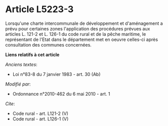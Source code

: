 # Article L5223-3

Lorsqu'une charte intercommunale de développement et d'aménagement a prévu pour certaines zones l'application des procédures
prévues aux articles L. 121-2 et L. 126-1 du code rural et de la pêche maritime, le représentant de l'Etat dans le
département met en oeuvre celles-ci après consultation des communes concernées.

**Liens relatifs à cet article**

_Anciens textes_:

  - Loi n°83-8 du 7 janvier 1983 - art. 30 (Ab)

_Modifié par_:

  - Ordonnance n°2010-462 du 6 mai 2010 - art. 1

_Cite_:

  - Code rural - art. L121-2 (V)
  - Code rural - art. L126-1 (V)

